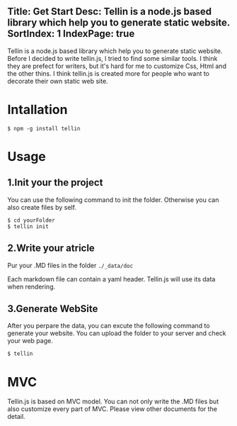 Title: Get Start
Desc: Tellin is a node.js based library which help you to generate static website.
SortIndex: 1
IndexPage: true
---
Tellin is a node.js based library which help you to generate static website. Before I decided to write tellin.js, I tried to find some similar tools. I think they are prefect for writers, but it's hard for me to customize Css, Html and the other thins. I think tellin.js is created more for people who want to decorate their own static web site.

# Intallation

```
$ npm -g install tellin
```

# Usage

## 1.Init your the project
You can use the following command to init the folder. Otherwise you can also create files by self.

```
$ cd yourFolder
$ tellin init
```

## 2.Write your atricle
Pur your .MD files in the folder ```./_data/doc```

Each markdown file can contain a yaml header. Tellin.js will use its data when rendering.

## 3.Generate WebSite
After you perpare the data, you can excute the following command to generate your website. You can upload the folder to your server and check your web page.

```
$ tellin
```

# MVC

Tellin.js is based on MVC model. You can not only write the .MD files but also customize every part of MVC. Please view other documents for the detail.
